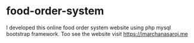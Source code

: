 # food-order-system
I developed this online food order system website using php mysql bootstrap framework. Too see the website visit https://imarchanasaroj.me
